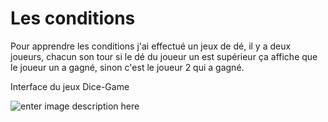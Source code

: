 # Les conditions

Pour apprendre les conditions j'ai effectué un jeux de dé, il y a deux joueurs, chacun son tour si le dé du joueur un est supérieur ça affiche que le joueur un a gagné, sinon c'est le joueur 2 qui a gagné.

Interface du jeux Dice-Game

![enter image description here](https://cdn.discordapp.com/attachments/978578935765930044/981501595487457310/unknown.png) 

